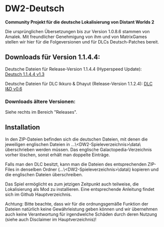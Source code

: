 # DW2-Deutsch
<strong>Community Projekt für die deutsche Lokalisierung von Distant Worlds 2</strong>

Die ursprünglichen Übersetzungen bis zur Version 1.0.8.6 stammen von Amalek. Mit freundlicher Genehmigung von ihm und von MatrixGames stellen wir hier für die Folgeversionen und für DLCs Deutsch-Patches bereit.

<h2>Downloads für Version 1.1.4.4:</h2>

Deutsche Dateien für Release-Version 1.1.4.4 (Hyperspeed Update):  
[Deutsch 1.1.4.4 v1.3](https://github.com/Marty651/DW2-Deutsch/releases/download/v.1.1.4.4-(2023.05.28)/DW2-Deutsch_1.1.4.4_v1.3.zip)

Deutsche Dateien für DLC Ikkuro & Dhayut (Release-Version 1.1.2.4):
[DLC I&D v0.6](https://github.com/Marty651/DW2-Deutsch/releases/download/v.1.1.4.4-(2023.05.28)/DW2-Deutsch_1.1.4.4_DLC_Ikkuro_and_Dhayut_v0.6.zip)

<h3>Downloads ältere Versionen:</h3>

Siehe rechts im Bereich "Releases".

<h2>Installation</h2>

In den ZIP-Dateien befinden sich die deutschen Dateien, mit denen die jeweiligen englischen Dateien in ...\\\<DW2-Spieleverzeichnis\>\\data\\ überschrieben werden müssen. Das englische Galactopedia-Verzeichnis vorher löschen, sonst erhält man doppelte Einträge.

Falls man den DLC besitzt, kann man die Dateien des entsprechenden ZIP-Files in denselben Ordner (...\\\<DW2-Spieleverzeichnis\>\\data\\) kopieren und die englischen Dateien überschreiben.

Das Spiel ermöglicht es zum jetzigen Zeitpunkt auch teilweise, die Lokalisierung als Mod zu installieren. Eine entsprechende Anleitung findet sich im Github Hauptverzeichnis.

Achtung: Bitte beachte, dass wir für die ordnungsgemäße Funktion der Dateien natürlich keine Gewährleistung geben können und wir übernehmen auch keine Verantwortung für irgendwelche Schäden durch deren Nutzung (siehe auch Disclaimer im Hauptverzeichnis)!
